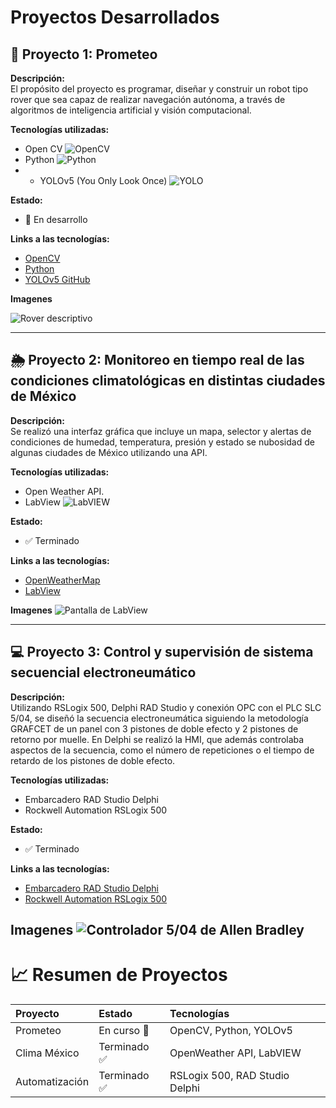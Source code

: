 # Proyectos Desarrollados

## 🚗 Proyecto 1: Prometeo
**Descripción:**  
El propósito del proyecto es programar, diseñar y construir un robot tipo rover que sea capaz de realizar navegación autónoma, a través de algoritmos de inteligencia artificial y visión computacional.   

**Tecnologías utilizadas:**
- Open CV ![OpenCV](https://img.shields.io/badge/opencv-%23white.svg?style=for-the-badge&logo=opencv&logoColor=white)
- Python ![Python](https://img.shields.io/badge/python-3670A0?style=for-the-badge&logo=python&logoColor=ffdd54)
- - YOLOv5 (You Only Look Once) ![YOLO](https://img.shields.io/badge/yolov5-%23000.svg?style=for-the-badge&logo=yolo&logoColor=white)


**Estado:**  
- 🚧 En desarrollo

**Links a las tecnologías:**
- [OpenCV](https://opencv.org/)
- [Python](https://www.python.org/)
- [YOLOv5 GitHub](https://github.com/ultralytics/yolov5)

**Imagenes**

<image src="/imagenes/rover.jpg" alt="Rover descriptivo">

---

## 🌦 Proyecto 2: Monitoreo en tiempo real de las condiciones climatológicas en distintas ciudades de México
**Descripción:**  
Se realizó una interfaz gráfica que incluye un mapa, selector y alertas de condiciones de humedad, temperatura, presión y estado se nubosidad de algunas ciudades de México utilizando una API. 

**Tecnologías utilizadas:**
- Open Weather API. 
- LabView ![LabVIEW](https://a11ybadges.com/badge?logo=labview)



**Estado:**  
- ✅ Terminado

**Links a las tecnologías:**
- [OpenWeatherMap](https://openweathermap.org/api)
- [LabView](https://www.ni.com/es/support/downloads/software-products/download.labview.html?srsltid=AfmBOooBP8lPhbDtDc-sKQL7dgoDKA-dFPLf8pC3_BJuWhI-YnTLOeIA#559067)

**Imagenes**
<image src="/imagenes/LabViewOWAPI.png" alt="Pantalla de LabView">

---

## 💻 Proyecto 3: Control y supervisión de sistema secuencial electroneumático
**Descripción:**  
Utilizando RSLogix 500, Delphi RAD Studio y conexión OPC con el PLC SLC 5/04, se diseñó la secuencia electroneumática siguiendo la metodología GRAFCET de un panel con 3 pistones de doble efecto y 2 pistones de retorno por muelle. En Delphi se realizó la HMI, que además controlaba aspectos de la secuencia, como el número de repeticiones o el tiempo de retardo de los pistones de doble efecto.   

**Tecnologías utilizadas:**
- Embarcadero RAD Studio Delphi 
- Rockwell Automation RSLogix 500 

**Estado:**  
- ✅ Terminado

**Links a las tecnologías:**
- [Embarcadero RAD Studio Delphi](https://www.embarcadero.com/es/products/rad-studio/features/delphi)
- [Rockwell Automation RSLogix 500](https://commerce.rockwellautomation.com/rockwell/es/USD/p/9324-RSL500/bundleBrand)

**Imagenes**
<image src="/imagenes/SLC504.jpg" alt="Controlador 5/04 de Allen Bradley">
---

# 📈 Resumen de Proyectos

| Proyecto | Estado | Tecnologías |
|:---------|:-------|:------------|
| Prometeo | En curso 🚧 | OpenCV, Python, YOLOv5 |
| Clima México | Terminado ✅ | OpenWeather API, LabVIEW |
| Automatización | Terminado ✅ | RSLogix 500, RAD Studio Delphi |

